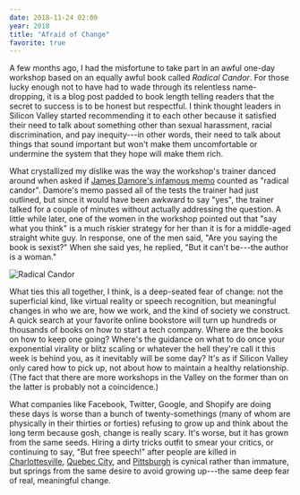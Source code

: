 ```yaml
---
date: 2018-11-24 02:00
year: 2018
title: "Afraid of Change"
favorite: true
---
```


A few months ago,
I had the misfortune to take part in an awful one-day workshop
based on an equally awful book called *Radical Candor*.
For those lucky enough not to have had to wade through its relentless name-dropping,
it is a blog post padded to book length
telling readers that the secret to success is to be honest but respectful.
I think thought leaders in Silicon Valley started recommending it to each other
because it satisfied their need to talk about something other than sexual harassment,
racial discrimination, and pay inequity---in other words,
their need to talk about things that sound important but won't make them uncomfortable
or undermine the system that they hope will make them rich.

What crystallized my dislike was the way the workshop's trainer danced around
when asked if [James Damore's infamous memo](https://medium.com/@yonatanzunger/so-about-this-googlers-manifesto-1e3773ed1788)
counted as "radical candor".
Damore's memo passed all of the tests the trainer had just outlined,
but since it would have been awkward to say "yes",
the trainer talked for a couple of minutes without actually addressing the question.
A little while later,
one of the women in the workshop pointed out that "say what you think"
is a much riskier strategy for her than it is for a middle-aged straight white guy.
In response,
one of the men said,
"Are you saying the book is sexist?"
When she said yes,
he replied,
"But it can't be---the author is a woman."

<p><img src="{{ '/files/2018/11/radical-candor.png' | relative_url }}" alt="Radical Candor" /></p>

What ties this all together, I think, is a deep-seated fear of change:
not the superficial kind,
like virtual reality or speech recognition,
but meaningful changes in who we are, how we work, and the kind of society we construct.
A quick search at your favorite online bookstore will turn up hundreds or thousands of books on how to start a tech company.
Where are the books on how to keep one going?
Where's the guidance on what to do once your exponential virality or blitz scaling
or whatever the hell they're call it this week
is behind you,
as it inevitably will be some day?
It's as if Silicon Valley only cared how to pick up,
not about how to maintain a healthy relationship.
(The fact that there are more workshops in the Valley on the former than on the latter
is probably not a coincidence.)

What companies like Facebook, Twitter, Google, and Shopify are doing these days
is worse than a bunch of twenty-somethings (many of whom are physically in their thirties or forties)
refusing to grow up and think about the long term because gosh, change is really scary.
It's worse,
but it has grown from the same seeds.
Hiring a dirty tricks outfit to smear your critics,
or continuing to say, "But free speech!" after people are killed in
[Charlottesville](https://en.wikipedia.org/wiki/Charlottesville_car_attack),
[Quebec City](https://en.wikipedia.org/wiki/Quebec_City_mosque_shooting),
and [Pittsburgh](https://en.wikipedia.org/wiki/Pittsburgh_synagogue_shooting)
is cynical rather than immature,
but springs from the same desire to avoid growing up---the same deep fear of real, meaningful change.
